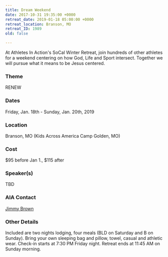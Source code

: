 ```yaml
---
title: Dream Weekend
date: 2017-10-31 19:35:00 +0000
retreat_date: 2019-01-18 05:00:00 +0000
retreat_location: Branson, MO
retreat_ID: 1989
old: false

---
```

At Athletes In Action's SoCal Winter Retreat, join hundreds of other athletes for a weekend centering on how God, Life and Sport intersect. Together we will pursue what it means to be Jesus centered.

### Theme

RENEW

### Dates

Friday, Jan. 18th -  Sunday, Jan. 20th, 2019

### Location

Branson, MO (Kids Across America Camp Golden, MO)

### Cost

$95 before Jan 1., $115 after

### Speaker(s)

TBD

### AIA Contact

[Jimmy Brown](mailto:jimmy.brown@athletesinaction.org)

### Other Details

Included are two nights lodging, four meals (BLD on Saturday and B on Sunday). Bring your own sleeping bag and pillow, towel, casual and athletic wear. Check-in starts at 7:30 PM Friday night. Retreat ends at 11:45 AM on Sunday morning.